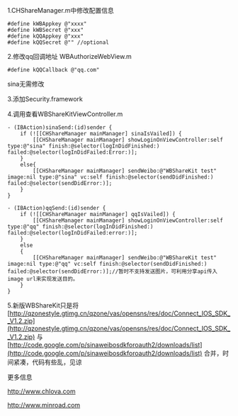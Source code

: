 1.CHShareManager.m中修改配置信息

    #define kWBAppkey @"xxxx"    
    #define kWBSecret @"xxx"  
    #define kQQAppkey @"xxx"
    #define kQQSecret @"" //optional

2.修改qq回调地址 
WBAuthorizeWebView.m 

    #define kQQCallback @"qq.com"  

sina无需修改

3.添加Security.framework

4.调用查看WBShareKitViewController.m

    - (IBAction)sinaSend:(id)sender {
        if (![[CHShareManager mainManager] sinaIsVailed]) {
            [[CHShareManager mainManager] showLoginOnViewController:self type:@"sina" finish:@selector(logInDidFinished:) failed:@selector(logInDidFailed:Error:)];
        }
        else{
            [[CHShareManager mainManager] sendWeibo:@"WBShareKit test" image:nil type:@"sina" vc:self finish:@selector(sendDidFinished:) failed:@selector(sendDidError:)];
        }
    }
    
    - (IBAction)qqSend:(id)sender {
        if (![[CHShareManager mainManager] qqIsVailed]) {
            [[CHShareManager mainManager] showLoginOnViewController:self type:@"qq" finish:@selector(logInDidFinished:) failed:@selector(logInDidFailed:error:)];
        }
        else
        {
            [[CHShareManager mainManager] sendWeibo:@"WBShareKit test" image:nil type:@"qq" vc:self finish:@selector(sendDidFinished:) failed:@selector(sendDidError:)];//暂时不支持发送图片，可利用分享api传入image url来实现发送目的。
        }
    }


5.新版WBShareKit只是将 
    [http://qzonestyle.gtimg.cn/qzone/vas/opensns/res/doc/Connect_IOS_SDK__V1.2.zip](http://qzonestyle.gtimg.cn/qzone/vas/opensns/res/doc/Connect_IOS_SDK__V1.2.zip)
与
    [http://code.google.com/p/sinaweibosdkforoauth2/downloads/list](http://code.google.com/p/sinaweibosdkforoauth2/downloads/list)
合并，时间紧凑，代码有些乱，见谅

更多信息

http://www.chlova.com

http://www.minroad.com